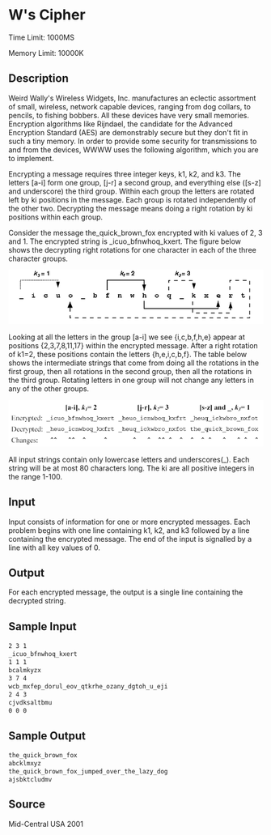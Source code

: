 # W's Cipher

Time Limit: 1000MS

Memory Limit: 10000K


## Description

Weird Wally's Wireless Widgets, Inc. manufactures an eclectic assortment of small, wireless, network capable devices, ranging from dog collars, to pencils, to fishing bobbers. All these devices have very small memories. Encryption algorithms like Rijndael, the candidate for the Advanced Encryption Standard (AES) are demonstrably secure but they don't fit in such a tiny memory. In order to provide some security for transmissions to and from the devices, WWWW uses the following algorithm, which you are to implement.

Encrypting a message requires three integer keys, k1, k2, and k3. The letters [a-i] form one group, [j-r] a second group, and everything else ([s-z] and underscore) the third group. Within each group the letters are rotated left by ki positions in the message. Each group is rotated independently of the other two. Decrypting the message means doing a right rotation by ki positions within each group.

Consider the message the_quick_brown_fox encrypted with ki values of 2, 3 and 1. The encrypted string is _icuo_bfnwhoq_kxert. The figure below shows the decrypting right rotations for one character in each of the three character groups.

![](1107_1.png)

Looking at all the letters in the group [a-i] we see {i,c,b,f,h,e} appear at positions {2,3,7,8,11,17} within the encrypted message. After a right rotation of k1=2, these positions contain the letters {h,e,i,c,b,f}. The table below shows the intermediate strings that come from doing all the rotations in the first group, then all rotations in the second group, then all the rotations in the third group. Rotating letters in one group will not change any letters in any of the other groups.

![](1107_2.gif)

All input strings contain only lowercase letters and underscores(_). Each string will be at most 80 characters long. The ki are all positive integers in the range 1-100.


## Input

Input consists of information for one or more encrypted messages. Each problem begins with one line containing k1, k2, and k3 followed by a line containing the encrypted message. The end of the input is signalled by a line with all key values of 0.


## Output

For each encrypted message, the output is a single line containing the decrypted string.


## Sample Input

```
2 3 1
_icuo_bfnwhoq_kxert
1 1 1
bcalmkyzx
3 7 4
wcb_mxfep_dorul_eov_qtkrhe_ozany_dgtoh_u_eji
2 4 3
cjvdksaltbmu
0 0 0
```


## Sample Output

```
the_quick_brown_fox
abcklmxyz
the_quick_brown_fox_jumped_over_the_lazy_dog
ajsbktcludmv
```


## Source

Mid-Central USA 2001
